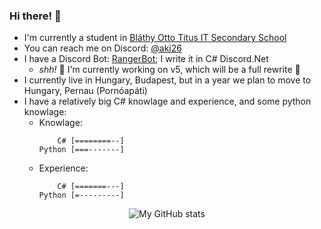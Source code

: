   ### Hi there! 👋

  - I'm currently a student in [Bláthy Otto Titus IT Secondary School](https://blathy.info)
  - You can reach me on Discord: [@aki26](https://discord.com/users/452133888047972352)
  - I have a Discord Bot: [RangerBot](https://rangerbot.hu); I write it in C# Discord.Net
    - *shh!* 🤫 I'm currently working on v5, which will be a full rewrite 🤭
  - I currently live in Hungary, Budapest, but in a year we plan to move to Hungary, Pernau (Pornóapáti)
  - I have a relatively big C# knowlage and experience, and some python knowlage:
    - Knowlage:
      ```
          C# [========--]
      Python [===-------]
      ```
    - Experience:
      ```
          C# [=======---]
      Python [=---------]
      ```

<div align="center">
  
  ![My GitHub stats](https://github-readme-stats.vercel.app/api?username=aggiczy&theme=dracula)
  
</div>

  <!--
  **aggiczy/aggiczy** is a ✨ _special_ ✨ repository because its `README.md` (this file) appears on your GitHub profile.
  
  Here are some ideas to get you started:
  
  - 🔭 I’m currently working on ...
  - 🌱 I’m currently learning ...
  - 👯 I’m looking to collaborate on ...
  - 🤔 I’m looking for help with ...
  - 💬 Ask me about ...
  - 📫 How to reach me: ...
  - 😄 Pronouns: ...
  - ⚡ Fun fact: ...
  -->
